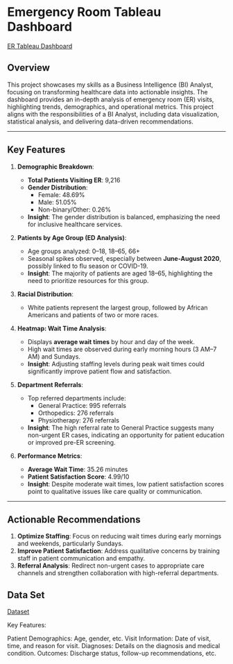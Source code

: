 # Emergency Room Tableau Dashboard
[ER Tableau Dashboard](https://public.tableau.com/views/ERdashboard_17331082389080/Dashboard1?:language=en-US&publish=yes&:sid=&:redirect=auth&:display_count=n&:origin=viz_share_link)


## Overview
This project showcases my skills as a Business Intelligence (BI) Analyst, focusing on transforming healthcare data into actionable insights. The dashboard provides an in-depth analysis of emergency room (ER) visits, highlighting trends, demographics, and operational metrics. This project aligns with the responsibilities of a BI Analyst, including data visualization, statistical analysis, and delivering data-driven recommendations.

---

## Key Features

1. **Demographic Breakdown**:
   - **Total Patients Visiting ER**: 9,216
   - **Gender Distribution**:
     - Female: 48.69%
     - Male: 51.05%
     - Non-binary/Other: 0.26%
   - **Insight**: The gender distribution is balanced, emphasizing the need for inclusive healthcare services.

2. **Patients by Age Group (ED Analysis)**:
   - Age groups analyzed: 0–18, 18–65, 66+
   - Seasonal spikes observed, especially between **June-August 2020**, possibly linked to flu season or COVID-19.
   - **Insight**: The majority of patients are aged 18–65, highlighting the need to prioritize resources for this group.

3. **Racial Distribution**:
   - White patients represent the largest group, followed by African Americans and patients of two or more races.

4. **Heatmap: Wait Time Analysis**:
   - Displays **average wait times** by hour and day of the week.
   - High wait times are observed during early morning hours (3 AM–7 AM) and Sundays.
   - **Insight**: Adjusting staffing levels during peak wait times could significantly improve patient flow and satisfaction.

5. **Department Referrals**:
   - Top referred departments include:
     - General Practice: 995 referrals
     - Orthopedics: 276 referrals
     - Physiotherapy: 276 referrals
   - **Insight**: The high referral rate to General Practice suggests many non-urgent ER cases, indicating an opportunity for patient education or improved pre-ER screening.

6. **Performance Metrics**:
   - **Average Wait Time**: 35.26 minutes
   - **Patient Satisfaction Score**: 4.99/10
   - **Insight**: Despite moderate wait times, low patient satisfaction scores point to qualitative issues like care quality or communication.


---

## Actionable Recommendations

1. **Optimize Staffing**: Focus on reducing wait times during early mornings and weekends, particularly Sundays.
2. **Improve Patient Satisfaction**: Address qualitative concerns by training staff in patient communication and empathy.
3. **Referral Analysis**: Redirect non-urgent cases to appropriate care channels and strengthen collaboration with high-referral departments.

## Data Set
[Dataset](https://data.world/markbradbourne/rwfd-real-world-fake-data/workspace/file?filename=Hospital+ER.csv)

Key Features:

Patient Demographics: Age, gender, etc.
Visit Information: Date of visit, time, and reason for visit.
Diagnoses: Details on the diagnosis and medical condition.
Outcomes: Discharge status, follow-up recommendations, etc.


